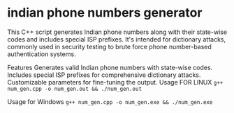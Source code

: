 # indian phone numbers generator
This C++ script generates Indian phone numbers along with their state-wise codes and includes special ISP prefixes. It's intended for dictionary attacks, commonly used in security testing to brute force phone number-based authentication systems.

Features
Generates valid Indian phone numbers with state-wise codes.
Includes special ISP prefixes for comprehensive dictionary attacks.
Customizable parameters for fine-tuning the output.
Usage FOR LINUX
`g++ num_gen.cpp -o num_gen.out && ./num_gen.out`

Usage for Windows
`g++ num_gen.cpp -o num_gen.exe && ./num_gen.exe`

